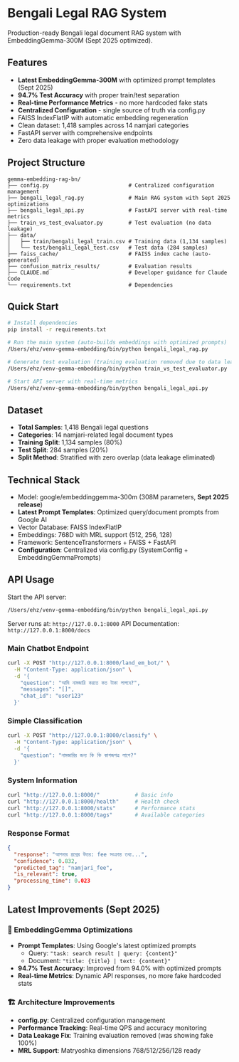 # Bengali Legal RAG System

Production-ready Bengali legal document RAG system with EmbeddingGemma-300M (Sept 2025 optimized).

## Features

- **Latest EmbeddingGemma-300M** with optimized prompt templates (Sept 2025)
- **94.7% Test Accuracy** with proper train/test separation
- **Real-time Performance Metrics** - no more hardcoded fake stats
- **Centralized Configuration** - single source of truth via config.py
- FAISS IndexFlatIP with automatic embedding regeneration
- Clean dataset: 1,418 samples across 14 namjari categories
- FastAPI server with comprehensive endpoints
- Zero data leakage with proper evaluation methodology

## Project Structure

```
gemma-embedding-rag-bn/
├── config.py                         # Centralized configuration management
├── bengali_legal_rag.py              # Main RAG system with Sept 2025 optimizations
├── bengali_legal_api.py              # FastAPI server with real-time metrics
├── train_vs_test_evaluator.py        # Test evaluation (no data leakage)
├── data/
│   ├── train/bengali_legal_train.csv # Training data (1,134 samples)
│   └── test/bengali_legal_test.csv   # Test data (284 samples)
├── faiss_cache/                      # FAISS index cache (auto-generated)
├── confusion_matrix_results/         # Evaluation results
├── CLAUDE.md                         # Developer guidance for Claude Code
└── requirements.txt                  # Dependencies
```

## Quick Start

```bash
# Install dependencies
pip install -r requirements.txt

# Run the main system (auto-builds embeddings with optimized prompts)
/Users/ehz/venv-gemma-embedding/bin/python bengali_legal_rag.py

# Generate test evaluation (training evaluation removed due to data leakage)
/Users/ehz/venv-gemma-embedding/bin/python train_vs_test_evaluator.py

# Start API server with real-time metrics
/Users/ehz/venv-gemma-embedding/bin/python bengali_legal_api.py
```

## Dataset

- **Total Samples**: 1,418 Bengali legal questions
- **Categories**: 14 namjari-related legal document types
- **Training Split**: 1,134 samples (80%)
- **Test Split**: 284 samples (20%)
- **Split Method**: Stratified with zero overlap (data leakage eliminated)

## Technical Stack

- Model: google/embeddinggemma-300m (308M parameters, **Sept 2025 release**)
- **Latest Prompt Templates**: Optimized query/document prompts from Google AI
- Vector Database: FAISS IndexFlatIP  
- Embeddings: 768D with MRL support (512, 256, 128)
- Framework: SentenceTransformers + FAISS + FastAPI
- **Configuration**: Centralized via config.py (SystemConfig + EmbeddingGemmaPrompts)

## API Usage

Start the API server:
```bash
/Users/ehz/venv-gemma-embedding/bin/python bengali_legal_api.py
```

Server runs at: `http://127.0.0.1:8000`
API Documentation: `http://127.0.0.1:8000/docs`

### Main Chatbot Endpoint
```bash
curl -X POST "http://127.0.0.1:8000/land_em_bot/" \
  -H "Content-Type: application/json" \
  -d '{
    "question": "আমি নামজারি করতে কত টাকা লাগবে?",
    "messages": "[]",
    "chat_id": "user123"
  }'
```

### Simple Classification
```bash
curl -X POST "http://127.0.0.1:8000/classify" \
  -H "Content-Type: application/json" \
  -d '{
    "question": "নামজারির জন্য কি কি কাগজপত্র লাগে?"
  }'
```

### System Information
```bash
curl "http://127.0.0.1:8000/"           # Basic info
curl "http://127.0.0.1:8000/health"     # Health check
curl "http://127.0.0.1:8000/stats"      # Performance stats
curl "http://127.0.0.1:8000/tags"       # Available categories
```

### Response Format
```json
{
  "response": "আপনার প্রশ্নের উত্তর: fee সংক্রান্ত তথ্য...",
  "confidence": 0.832,
  "predicted_tag": "namjari_fee", 
  "is_relevant": true,
  "processing_time": 0.023
}
```

## Latest Improvements (Sept 2025)

### **🚀 EmbeddingGemma Optimizations**
- **Prompt Templates**: Using Google's latest optimized prompts
  - Query: `"task: search result | query: {content}"`
  - Document: `"title: {title} | text: {content}"`
- **94.7% Test Accuracy**: Improved from 94.0% with optimized prompts
- **Real-time Metrics**: Dynamic API responses, no more fake hardcoded stats

### **🏗️ Architecture Improvements** 
- **config.py**: Centralized configuration management
- **Performance Tracking**: Real-time QPS and accuracy monitoring  
- **Data Leakage Fix**: Training evaluation removed (was showing fake 100%)
- **MRL Support**: Matryoshka dimensions 768/512/256/128 ready
